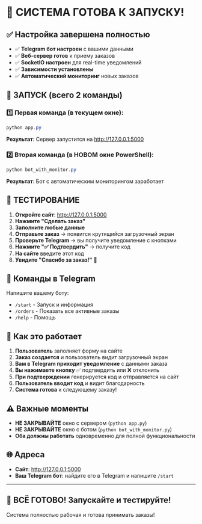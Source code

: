 # 🎉 СИСТЕМА ГОТОВА К ЗАПУСКУ!

## ✅ Настройка завершена полностью

- ✅ **Telegram бот настроен** с вашими данными
- ✅ **Веб-сервер готов** к приему заказов  
- ✅ **SocketIO настроен** для real-time уведомлений
- ✅ **Зависимости установлены**
- ✅ **Автоматический мониторинг** новых заказов

## 🚀 ЗАПУСК (всего 2 команды)

### 1️⃣ Первая команда (в текущем окне):
```powershell
python app.py
```
**Результат**: Сервер запустится на http://127.0.0.1:5000

### 2️⃣ Вторая команда (в НОВОМ окне PowerShell):
```powershell
python bot_with_monitor.py
```
**Результат**: Бот с автоматическим мониторингом заработает

## 🧪 ТЕСТИРОВАНИЕ

1. **Откройте сайт**: http://127.0.0.1:5000
2. **Нажмите "Сделать заказ"**
3. **Заполните любые данные**
4. **Отправьте заказ** → появится крутящийся загрузочный экран
5. **Проверьте Telegram** → вы получите уведомление с кнопками
6. **Нажмите "✅ Подтвердить"** → получите код
7. **На сайте** введите этот код
8. **Увидите "Спасибо за заказ!"** 🎉

## 📱 Команды в Telegram

Напишите вашему боту:
- `/start` - Запуск и информация
- `/orders` - Показать все активные заказы
- `/help` - Помощь

## 🔄 Как это работает

1. **Пользователь** заполняет форму на сайте
2. **Заказ создается** и пользователь видит загрузочный экран
3. **Вам в Telegram приходит уведомление** с данными заказа
4. **Вы нажимаете кнопку** ✅ подтвердить или ❌ отклонить
5. **При подтверждении** генерируется код и отправляется на сайт
6. **Пользователь вводит код** и видит благодарность
7. **Система готова** к следующему заказу!

## ⚠️ Важные моменты

- **НЕ ЗАКРЫВАЙТЕ** окно с сервером (`python app.py`)
- **НЕ ЗАКРЫВАЙТЕ** окно с ботом (`python bot_with_monitor.py`)
- **Оба должны работать** одновременно для полной функциональности

## 🌐 Адреса

- **Сайт**: http://127.0.0.1:5000
- **Ваш Telegram бот**: найдите его в Telegram и напишите `/start`

---

## 🎯 ВСЁ ГОТОВО! Запускайте и тестируйте!

Система полностью рабочая и готова принимать заказы!